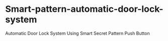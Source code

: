 # Smart-pattern-automatic-door-lock-system
Automatic Door Lock System Using Smart Secret Pattern Push Button 
